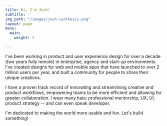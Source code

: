 ```yaml
---
title: Hi, I'm Josh!
subtitle: ''
img_path: "/images/josh-synthesis.png"
layout: page
menu:
  main:
    weight: 2

---
```

I've been working in product and user experience design for over a decade (two years fully remote) in enterprise, agency and start-up environments. I've created designs for web and mobile apps that have launched to over 2 million users per year, and built a community for people to share their unique creations.

I have a proven track record of innovating and streamlining creative and product workflows, empowering teams to be more efficient and allowing for greater collaboration. I wear many hats: professional mentorship, UX, UI, product strategy -- and can even speak developer.

I'm dedicated to making the world more usable and fun. Let's build something!
